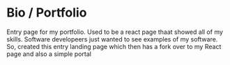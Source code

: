 # Bio / Portfolio

Entry page for my portfolio.  Used to be a react page thaat showed all of my skills.  Software developeers just wanted to see examples of my software.  So, created this entry landing page which then has a fork over to my React page and also a simple portal

